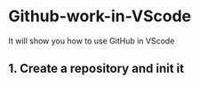 # Github-work-in-VScode
It will show you how to use GitHub in VScode

## 1. Create a repository and init it

